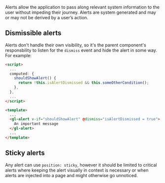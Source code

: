 Alerts allow the application to pass along relevant system information to the
user without impeding their journey. Alerts are system generated and may or may
not be derived by a user’s action.

## Dismissible alerts

Alerts don't handle their own visibility, so it's the parent component's
responsbility to listen for the `dismiss` event and hide the alert in some way.
For example:

```html
<script>
  ...
  computed: {
    shouldShowAlert() {
      return !this.isAlertDismissed && this.someOtherCondition();
    },
  },
  ...
</script>

<template>
  ...
  <gl-alert v-if="shouldShowAlert" @dismiss="isAlertDismissed = true">
    An important message
  </gl-alert>
  ...
</template>
```
## Sticky alerts

Any alert can use `position: sticky`, however it should be limited to critical alerts where keeping the alert visually in context is necessary or when alerts are injected into a page and might otherwise go unnoticed.
